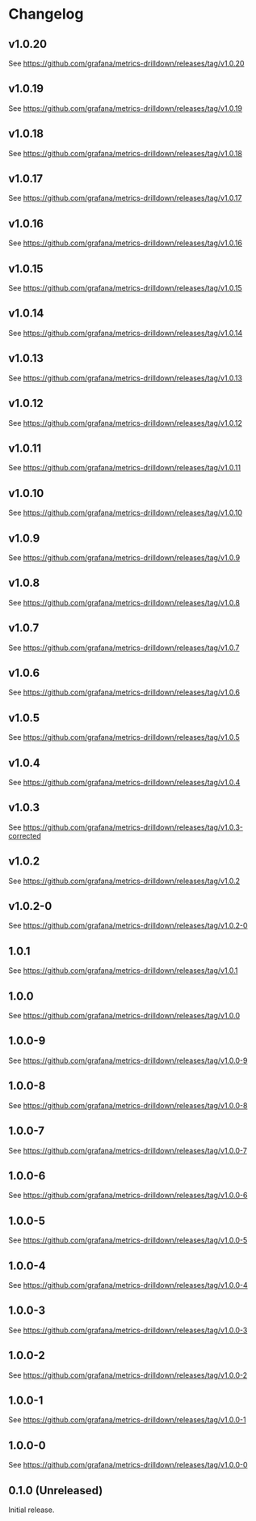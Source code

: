 # Changelog

## v1.0.20

See <https://github.com/grafana/metrics-drilldown/releases/tag/v1.0.20>

## v1.0.19

See <https://github.com/grafana/metrics-drilldown/releases/tag/v1.0.19>

## v1.0.18

See <https://github.com/grafana/metrics-drilldown/releases/tag/v1.0.18>

## v1.0.17

See <https://github.com/grafana/metrics-drilldown/releases/tag/v1.0.17>

## v1.0.16

See <https://github.com/grafana/metrics-drilldown/releases/tag/v1.0.16>

## v1.0.15

See <https://github.com/grafana/metrics-drilldown/releases/tag/v1.0.15>

## v1.0.14

See <https://github.com/grafana/metrics-drilldown/releases/tag/v1.0.14>

## v1.0.13

See <https://github.com/grafana/metrics-drilldown/releases/tag/v1.0.13>

## v1.0.12

See <https://github.com/grafana/metrics-drilldown/releases/tag/v1.0.12>

## v1.0.11

See <https://github.com/grafana/metrics-drilldown/releases/tag/v1.0.11>

## v1.0.10

See <https://github.com/grafana/metrics-drilldown/releases/tag/v1.0.10>

## v1.0.9

See <https://github.com/grafana/metrics-drilldown/releases/tag/v1.0.9>

## v1.0.8

See <https://github.com/grafana/metrics-drilldown/releases/tag/v1.0.8>

## v1.0.7

See <https://github.com/grafana/metrics-drilldown/releases/tag/v1.0.7>

## v1.0.6

See <https://github.com/grafana/metrics-drilldown/releases/tag/v1.0.6>

## v1.0.5

See <https://github.com/grafana/metrics-drilldown/releases/tag/v1.0.5>

## v1.0.4

See <https://github.com/grafana/metrics-drilldown/releases/tag/v1.0.4>

## v1.0.3

See <https://github.com/grafana/metrics-drilldown/releases/tag/v1.0.3-corrected>

## v1.0.2

See <https://github.com/grafana/metrics-drilldown/releases/tag/v1.0.2>

## v1.0.2-0

See <https://github.com/grafana/metrics-drilldown/releases/tag/v1.0.2-0>

## 1.0.1

See <https://github.com/grafana/metrics-drilldown/releases/tag/v1.0.1>

## 1.0.0

See <https://github.com/grafana/metrics-drilldown/releases/tag/v1.0.0>

## 1.0.0-9

See <https://github.com/grafana/metrics-drilldown/releases/tag/v1.0.0-9>

## 1.0.0-8

See <https://github.com/grafana/metrics-drilldown/releases/tag/v1.0.0-8>

## 1.0.0-7

See <https://github.com/grafana/metrics-drilldown/releases/tag/v1.0.0-7>

## 1.0.0-6

See <https://github.com/grafana/metrics-drilldown/releases/tag/v1.0.0-6>

## 1.0.0-5

See <https://github.com/grafana/metrics-drilldown/releases/tag/v1.0.0-5>

## 1.0.0-4

See <https://github.com/grafana/metrics-drilldown/releases/tag/v1.0.0-4>

## 1.0.0-3

See <https://github.com/grafana/metrics-drilldown/releases/tag/v1.0.0-3>

## 1.0.0-2

See <https://github.com/grafana/metrics-drilldown/releases/tag/v1.0.0-2>

## 1.0.0-1

See <https://github.com/grafana/metrics-drilldown/releases/tag/v1.0.0-1>

## 1.0.0-0

See <https://github.com/grafana/metrics-drilldown/releases/tag/v1.0.0-0>

## 0.1.0 (Unreleased)

Initial release.
